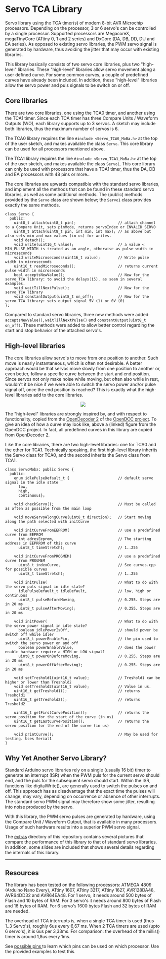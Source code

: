 # <a name="Servo_TCA"></a>Servo TCA Library #

Servo library using the TCA timer(s) of modern 8-bit AVR Microchip processors. Depending on the processor, 3 or 6 servo's can be controlled by a single processor. Supported processors are MegacoreX, megaTinyCore (ATtiny 0, 1 and 2 series) and DxCore (DA, DB, DD, DU and EA series). As opposed to existing servo libraries, the PWM servo signal is  generated by hardware, thus avoiding the jitter that may occur with existing libraries.

This library basically consists of two servo core libraries, plus two "high-level" libraries. These "high-level" libraries allow servo movement along a user defined curve. For some common curves, a couple of predefined curves have already been included. In addition, these "high-level" libraries allow the servo power and puls signals to be switch on or off.  

## Core libraries ##
There are two core libraries, one using the TCA0 timer, and another using the TCA1 timer.
Since each TCA timer has three Compare Units / Waveform Outputs (WO), each library supports up to 3 servos.
A sketch may include both libraries, thus the maximum number of servos is 6.

The TCA0 library requires the line `#include <Servo_TCA0_MoBa.h>` at the top of the user sketch, and makes available the class `Servo`. This core library can be used for all processors mentioned above.

The TCA1 library requires the line `#include <Servo_TCA1_MoBa.h>` at the top of the user sketch, and makes available the class `Servo1`. This core library can only be used with processors that have a TCA1 timer, thus the DA, DB and EA processors with 48 pins or more..  


The core libraries are upwards compatible with the standard servo libraries, and implement all the methods that can be found in these standard servo libraries, as well as some additional methods. The (public) methods provided by the `Servo` class are shown below; the `Servo1` class provides exactly the same methods.

    class Servo {
      public:
        uint8_t attach(uint8_t pin);                   // attach channel to a Compare Unit, sets pinMode, returns servoIndex or INVALID_SERVO
        uint8_t attach(uint8_t pin, int min, int max); // as above but also sets min and max values (in us) for writes.
        void detach();
        void write(uint16_t value);                    // a value < MIN_PULSE_WIDTH is treated as an angle, otherwise as pulse width in microseconds
        void writeMicroseconds(uint16_t value);        // Write pulse width in microseconds
        uint16_t readMicroseconds();                   // returns current pulse width in microseconds
        bool acceptsNewValue();                        // New for the servo_TCA library: to avoid the delays(15), as seen in several examples.
        void waitTillNextPulse();                      // New for the servo_TCA library
        void constantOutput(uint8_t on_off);           // New for the servo_TCA library: sets output signal 5V (1) or 0V (0)
    };

Compared to standard servo libraries, three new methods were added: `acceptsNewValue()`, `waitTillNextPulse()` and `constantOutput(uint8_t on_off)`. These methods were added to allow better control regarding the start and stop behavior of the attached servo's.


## High-level libraries ##
The core libraries allow servo's to move from one position to another. Such move is nearly instantaneous, which is often not desirable. A better approach would be that servos move slowly from one position to another or, even better, follow a specific curve between the start and end position. Since servos not only make noise while moving, but often also while in rest, wouldn't it be nice if we were able to switch the servo power and/or pulse signal off, once the end position is reached? This is exactly what the high-level libraries add to the core libraries.

<div style="text-align:center"><img src="https://www.opendcc.de/elektronik/opendecoder/curve_hp1p.gif" /></div>

The "high-level" libraries are strongly inspired by, and with respect to functionality, copied from the [OpenDecoder 2](https://www.opendcc.de/elektronik/opendecoder/opendecoder_sw_servo.html) of the [OpenDCC project](https://www.opendcc.de/index.html). To give an idea of how a curve may look like, above a (linked) figure from the OpenDCC project. In fact, all predefined curves in this library are copied from OpenDecoder 2.

Like the core libraries, there are two high-level libraries: one for TCA0 and the other for TCA1. Technically speaking, the first high-level library inherits the Servo class for TCA0, and the second inherits the Servo class from TCA1.

    class ServoMoba: public Servo {
      public:
        enum idlePulseDefault_t {                      // default servo signal in the idle state
          low,  
          high,
          continuous};

        void checkServo();                             // Must be called as often as possible from the main loop

        void moveServoAlongCurve(uint8_t direction);   // Start moving along the path selected with initCurve

        void initCurveFromEEPROM(                      // use a predefined curve from EEPROM
          int adresEeprom,                             // The starting address in EEPRROM of this curve
          uint8_t timeStretch);                        // 1..255

        void initCurveFromPROGMEM(                     // use a predefined curve from PROGMEM
          uint8_t indexCurve,                          // See curves.cpp for possible curves
          uint8_t timeStretch);                        // 1..255

        void initPulse(                                // What to do with the servo puls signal in idle state?
          idlePulseDefault_t idleDefault,              // low, high or continuous
          uint8_t pulseBeforeMoving,                   // 0.255. Steps are in 20 ms
          uint8_t pulseAfterMoving);                   // 0.255. Steps are in 20 ms

        void initPower(                                // What to do with the servo power signal in idle state?
          boolean idlePowerIsOff,                      // should power be switch off while idle?
          uint8_t powerEnablePin,                      // the pin used to switch the servo power on and off
          boolean powerEnableValue,                    // does the power enable hardware require a HIGH or LOW signal?
          uint8_t powerOnBeforeMoving,                 // 0.255. Steps are in 20 ms
          uint8_t powerOffAfterMoving);                // 0.255. Steps are in 20 ms

        void setTreshold1(uint16_t value);             // Treshold1 can be higher or lower than Treshold2
        void setTreshold2(uint16_t value);             // Value in us.
        uint16_t getTreshold1();                       // returns Treshold1
        uint16_t getTreshold2();                       // returns Treshold2

        uint16_t getFirstCurvePosition();              // returns the servo position for the start of the curve (in us)
        uint16_t getLastCurvePosition();               // returns the servo position for the end of the curve (in us)

        void printCurve();                             // May be used for testing. Uses Serial1
    }

## Why Yet Another Servo Library? ##
Standard Arduino servo libraries rely on a single (usually 16 bit) timer to generate an interrupt (ISR) when the PWM puls for the current servo should end, and the puls for the subsequent servo should start. Within the ISR, functions like digitalWrite(), are generally used to switch the pulses on and off. This approach has as disadvantage that the exact time the pulses will change, may vary, depending on occurrence or absence of other interrupts. The standard servo PWM signal may therefore show some jitter, resulting into noise produced by the servo.

With this library, the PWM servo pulses are generated by hardware, using the Compare Unit / Waveform Output, that is available in many processors. Usage of such hardware results into a superior PWM servo signal.

The [extras](extras/) directory of this repository contains several pictures that compare the performance of this library to that of standard servo libraries. In addition, some slides are included that shows several details regarding the internals of this library.

___
## Resources
The library has been tested on the following processors: ATMEGA 4809 (Arduino Nano Every), ATtiny 1607, ATtiny 3217, ATtiny 1627, AVR128DA48, AVR64DD32 and AVR64EA48. For 1 servo, it needs around 500 bytes of Flash and 10 bytes of RAM. For 3 servo's it needs around 800 bytes of Flash and 16 bytes of RAM. For 6 servo's 1600 bytes Flash and 32 bytes of RAM are needed.

The overhead of TCA interrupts is, when a single TCA timer is used (thus 1..3 Servo's), roughly 6us every 6,67 ms. When 2 TCA timers are used (upto 6 servo's), it is 6us per 3,33ms.
For comparison: the overhead of the millis() timer is around 1,8us every 1ms.

See [possible pins ](extras/ProcessorsAndPins.md) to learn which pins can be used on which processor. Use the provided examples to test this.
